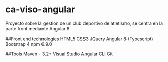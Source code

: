 # ca-viso-angular
Proyecto sobre la gestión de un club deportivo de atletismo, se centra en la parte front mediante Angular 8

##Front end technologies
HTML5
CSS3
JQuery
Angular 8 (Typescript)
Bootstrap 4
npm 6.9.0

##Tools
Maven - 3.2+
Visual Studio
Angular CLI
Git
